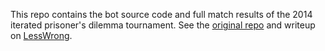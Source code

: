 This repo contains the bot source code and full match results of the 2014
iterated prisoner's dilemma tournament. See the [original
repo](http://github.com/pdtournament/pdtournament) and writeup on
[LessWrong](http://lesswrong.com/u/tetronian2).

